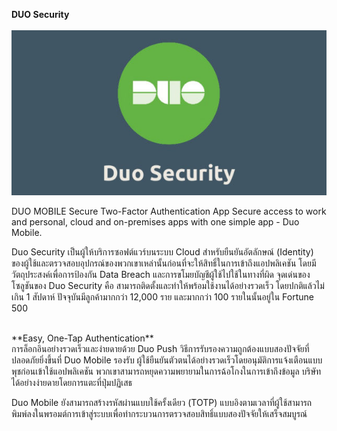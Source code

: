 **DUO Security**<br>
<br>![Duo Banner](/DUO_SEC/duo_security_banner.jpg)<br>


DUO MOBILE
Secure Two-Factor Authentication App
Secure access to work and personal, cloud and on-premises apps with one simple app - Duo Mobile.

  Duo Security เป็นผู้ให้บริการซอฟต์แวร์บนระบบ Cloud สำหรับยืนยันอัตลักษณ์ (Identity) ของผู้ใช้และตรวจสอบอุปกรณ์ของพวกเขาเหล่านั้นก่อนที่จะให้สิทธิ์ในการเข้าถึงแอปพลิเคชัน โดยมีวัตถุประสงค์เพื่อการป้องกัน Data Breach และการขโมยบัญชีผู้ใช้ไปใช้ในทางที่ผิด จุดเด่นของโซลูชันของ Duo Security คือ สามารถติดตั้งและทำให้พร้อมใช้งานได้อย่างรวดเร็ว โดยปกติแล้วไม่เกิน 1 สัปดาห์ ปัจจุบันมีลูกค้ามากกว่า 12,000 ราย และมากกว่า 100 รายในนั้นอยู่ใน Fortune 500


<br>
**Easy, One-Tap Authentication**<br>
   การล็อกอินอย่างรวดเร็วและง่ายดายด้วย Duo Push วิธีการรับรองความถูกต้องแบบสองปัจจัยที่ปลอดภัยยิ่งขึ้นที่ Duo Mobile รองรับ ผู้ใช้ยืนยันตัวตนได้อย่างรวดเร็วโดยอนุมัติการแจ้งเตือนแบบพุชก่อนเข้าใช้แอปพลิเคชัน พวกเขาสามารถหยุดความพยายามในการฉ้อโกงในการเข้าถึงข้อมูล บริษัท ได้อย่างง่ายดายโดยการแตะที่ปุ่มปฏิเสธ

  Duo Mobile ยังสามารถสร้างรหัสผ่านแบบใช้ครั้งเดียว (TOTP) แบบอิงตามเวลาที่ผู้ใช้สามารถพิมพ์ลงในพรอมต์การเข้าสู่ระบบเพื่อทำกระบวนการตรวจสอบสิทธิ์แบบสองปัจจัยให้เสร็จสมบูรณ์
<br>

